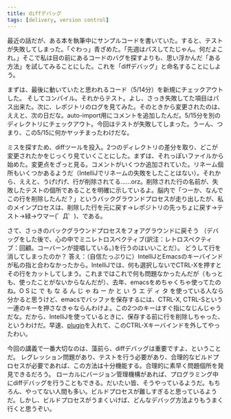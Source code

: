 ```yaml
---
title: diffデバッグ
tags: [delivery, version control]
---
```


最近の話だが、ある本を執筆中にサンプルコードを書いていた。すると、テストが失敗してしまった。「ぐわっ」青ざめた。「先週はパスしてたじゃん。何だよこれ。」そこで私は目の前にあるコードのバグを探すよりも、思い浮かんだ「ある方法」を試してみることにした。これを「diffデバッグ」と命名することにしよう。

まずは、最後に動いていたと思われるコード（5/14分）を新規にチェックアウトした。
そしてコンパイル。それからテスト。よし、さっき失敗してた項目はパス出来た。次に、レポジトリのログを見てみた。そのときから変更されたのは、ええと、次の日だな。auto-import用にコメントを追加したんだ。5/15分を別のディレクトリにチェックアウト。今回はテストが失敗してしまった。うーん、つまり、この5/15に何かヤッチまったわけだな。

ミスを探すため、diffツールを投入。2つのディレクトリの差分を取り、どこが変更されたかをじっくり見ていくことにした。まずは、それっぽいファイルから始めた。変更点をざっと見る。コメントがいくつか追加されていた。リネーム個所もいくつかあるようだ（IntelliJでリネームの失敗をしたことはない）。それから、ええと、うげげげ、行が削除されてる……orz。削除された行の名前が、失敗したテストの個所であることを明確に示しているよ。脳内で「つーか、なんでこの行を削除したんだ？」というバックグラウンドプロセスが走り出したが、私のメインプロセスは、削除した行を元に戻す→レポジトリの先っちょに戻す→テスト→緑→ウマー(゜Д゜)、である。

さて、さっきのバックグラウンドプロセスをフォアグラウンドに戻そう
（デバッグをした後で、心の中でミニレトロスペクティブ(訳注：レトロスペクティブ：回顧。コーバーンが提唱している。)を行うのはいいことだ）。
どうして行を消してしまったのか？ 答え：（自信たっぷりに）IntelliJとEmacsのキーバインドが私の指と合わなかったから。IntelliJでは、何も選択しないでCTRL-Xを押すとその行をカットしてしまう。これまではこれで何も問題なかったんだが（もっとも、使ったことがないからなんだが）、去年、emacsをめちゃくちゃ使ってたのね。O S に で も な る ん じ ゃ ね ー か と い う エ デ ィ タ を使っている人なら分かると思うけど、emacsでバッファを保存するには、CTRL-X, CTRL-Sという一連のキーを押さなきゃならんわけよ。この2つのキーはすぐ指になじんじゃうだな。だから、IntelliJを使っているときに、保存する前に行を削除しちゃった、というわけだ。早速、[plugin](http://www.intellij.org/twiki/bin/view/Main/NoSelectionCopyKiller)を入れて、このCTRL-Xキーバインドを外してやったわい。

今回の講義で一番大切なのは、藻前ら、diffデバッグは重要ですよ、ということだ。
レグレッション問題があり、テストを行う必要があり、合理的なビルドプロセスが必要であれば、この方法は十分機能する。合理的に素早く問題個所を発見できるだろう。
ローカルにバージョン管理機構があれば、プログラミング中にdiffデバッグを行うこともできる。だいたい皆、そうやっているようだ。もちろん、やってない人間も多い。ビルドプロセスが難しすぎると思っているようだ。しかし、ビルドプロセスがうまくいけば、どんなデバッグ方法よりもうまく行くと思うぞい。
